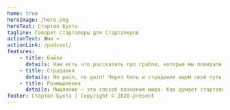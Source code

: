```yaml
---
home: true
heroImage: /hero.png
heroText: Стартап Бухта
tagline: Говорят Стартаперы для Стартаперов
actionText: Жми →
actionLink: /podcast/
features:
    - title: Байки
      details: Нам есть что рассказать про грабли, которые мы повидали на своем пути.
    - title: Страдания
      details: No pain, no gain! Через боль и страдания ищем свой путь.
    - title: Размышления
      details: Мышление — это способ познания мира. Как думает стартапер?
footer: Стартап Бухта | Copyright © 2020-present
---
```

